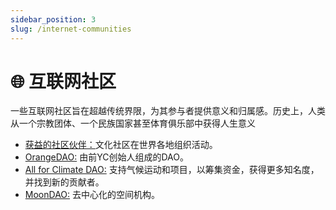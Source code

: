 ```yaml
---
sidebar_position: 3
slug: /internet-communities
---
```


# 🌐 互联网社区

一些互联网社区旨在超越传统界限，为其参与者提供意义和归属感。历史上，人类从一个宗教团体、一个民族国家甚至体育俱乐部中获得人生意义

- [获益的社区伙伴：](https://www.fwb.help/ "获益的社区伙伴：")文化社区在世界各地组织活动。
- [OrangeDAO:](https://www.orangedao.xyz/ "OrangeDAO:") 由前YC创始人组成的DAO。
- [All for Climate DAO:](https://dao.allforclimate.earth/ "All for Climate DAO:") 支持气候运动和项目，以筹集资金，获得更多知名度，并找到新的贡献者。
- [MoonDAO:](https://moondao.com/ "MoonDAO:") 去中心化的空间机构。
